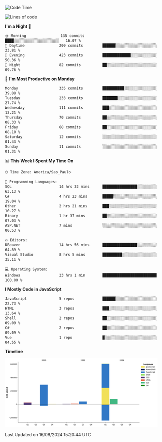 <!--START_SECTION:waka-->
![Code Time](http://img.shields.io/badge/Code%20Time-2%2C636%20hrs%2029%20mins-blue)

![Lines of code](https://img.shields.io/badge/From%20Hello%20World%20I%27ve%20Written-1.1%20million%20lines%20of%20code-blue)

**I'm a Night 🦉** 

```text
🌞 Morning                135 commits         ████░░░░░░░░░░░░░░░░░░░░░   16.07 % 
🌆 Daytime                200 commits         ██████░░░░░░░░░░░░░░░░░░░   23.81 % 
🌃 Evening                423 commits         █████████████░░░░░░░░░░░░   50.36 % 
🌙 Night                  82 commits          ██░░░░░░░░░░░░░░░░░░░░░░░   09.76 % 
```
📅 **I'm Most Productive on Monday** 

```text
Monday                   335 commits         ██████████░░░░░░░░░░░░░░░   39.88 % 
Tuesday                  233 commits         ███████░░░░░░░░░░░░░░░░░░   27.74 % 
Wednesday                111 commits         ███░░░░░░░░░░░░░░░░░░░░░░   13.21 % 
Thursday                 70 commits          ██░░░░░░░░░░░░░░░░░░░░░░░   08.33 % 
Friday                   68 commits          ██░░░░░░░░░░░░░░░░░░░░░░░   08.10 % 
Saturday                 12 commits          ░░░░░░░░░░░░░░░░░░░░░░░░░   01.43 % 
Sunday                   11 commits          ░░░░░░░░░░░░░░░░░░░░░░░░░   01.31 % 
```


📊 **This Week I Spent My Time On** 

```text
🕑︎ Time Zone: America/Sao_Paulo

💬 Programming Languages: 
SQL                      14 hrs 32 mins      ████████████████░░░░░░░░░   63.13 % 
C#                       4 hrs 23 mins       █████░░░░░░░░░░░░░░░░░░░░   19.04 % 
Other                    2 hrs 21 mins       ███░░░░░░░░░░░░░░░░░░░░░░   10.27 % 
Binary                   1 hr 37 mins        ██░░░░░░░░░░░░░░░░░░░░░░░   07.03 % 
ASP.NET                  7 mins              ░░░░░░░░░░░░░░░░░░░░░░░░░   00.53 % 

🔥 Editors: 
DBeaver                  14 hrs 56 mins      ████████████████░░░░░░░░░   64.89 % 
Visual Studio            8 hrs 5 mins        █████████░░░░░░░░░░░░░░░░   35.11 % 

💻 Operating System: 
Windows                  23 hrs 1 min        █████████████████████████   100.00 % 
```

**I Mostly Code in JavaScript** 

```text
JavaScript               5 repos             ██████░░░░░░░░░░░░░░░░░░░   22.73 % 
HTML                     3 repos             ███░░░░░░░░░░░░░░░░░░░░░░   13.64 % 
Shell                    2 repos             ██░░░░░░░░░░░░░░░░░░░░░░░   09.09 % 
C#                       2 repos             ██░░░░░░░░░░░░░░░░░░░░░░░   09.09 % 
Vue                      1 repo              █░░░░░░░░░░░░░░░░░░░░░░░░   04.55 % 
```



**Timeline**

![Lines of Code chart](https://raw.githubusercontent.com/jonhoffmam/jonhoffmam/master/assets/bar_graph.png)


 Last Updated on 16/08/2024 15:20:44 UTC
<!--END_SECTION:waka-->
